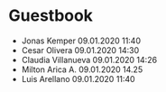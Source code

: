 # Guestbook

- Jonas Kemper 09.01.2020 11:40
- Cesar Olivera 09.01.2020 14:30
- Claudia Villanueva 09.01.2020 14:26
- Milton Arica A. 09.01.2020 14.25
- Luis Arellano 09.01.2020 11:40